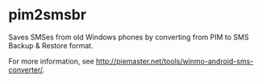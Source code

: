 # pim2smsbr

Saves SMSes from old Windows phones by converting from PIM to SMS Backup &amp; Restore format.

For more information, see http://piemaster.net/tools/winmo-android-sms-converter/.
